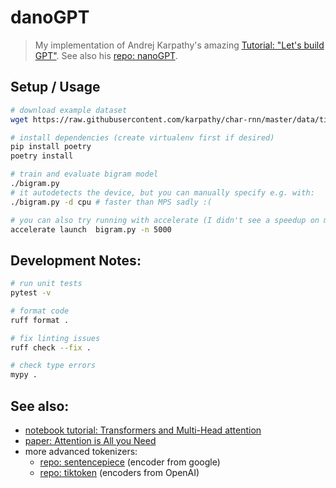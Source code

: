 # danoGPT
>My implementation of Andrej Karpathy's amazing [Tutorial: "Let's build GPT"](https://www.youtube.com/watch?v=kCc8FmEb1nY).  See also his [repo: nanoGPT](https://github.com/karpathy/nanoGPT/blob/master/model.py).

## Setup / Usage

````bash
# download example dataset
wget https://raw.githubusercontent.com/karpathy/char-rnn/master/data/tinyshakespeare/input.txt

# install dependencies (create virtualenv first if desired)
pip install poetry
poetry install
````

````bash
# train and evaluate bigram model
./bigram.py
# it autodetects the device, but you can manually specify e.g. with:
./bigram.py -d cpu # faster than MPS sadly :(

# you can also try running with accelerate (I didn't see a speedup on macbook at least)
accelerate launch  bigram.py -n 5000
````

## Development Notes:
````bash
# run unit tests
pytest -v

# format code
ruff format .

# fix linting issues
ruff check --fix .

# check type errors
mypy .
````

## See also:
* [notebook tutorial: Transformers and Multi-Head attention](https://uvadlc-notebooks.readthedocs.io/en/latest/tutorial_notebooks/tutorial6/Transformers_and_MHAttention.html)
* [paper: Attention is All you Need](https://proceedings.neurips.cc/paper_files/paper/2017/hash/3f5ee243547dee91fbd053c1c4a845aa-Abstract.html)
* more advanced tokenizers:
    * [repo: sentencepiece](https://github.com/google/sentencepiece) (encoder from google)
    * [repo: tiktoken](https://github.com/openai/tiktoken) (encoders from OpenAI)